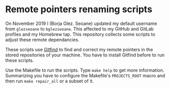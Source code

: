 # Remote pointers renaming scripts

On November 2019 I (Borja Glez. Seoane) updated my default username from `glezseoane` to `bglezseoane`. This affected to my GitHub and GitLab profiles and my Homebrew tap. This repository collects some scripts to adjust these remote dependancies.

These scripts use [Gitfind](https://github.com/bglezseoane/gitfind) to find and correct my remote pointers in the stored repositories of your machine. You have to install Gitfind before to run these scripts.

Use the Makefile to run the scripts. Type `make help` to get more information. Summarizing you have to configure the Makefile's `PROJECTS_ROOT` macro and then run `make repair_all` or a subset of it.